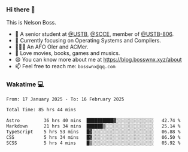 ### Hi there 👋

<!--
**bosswnx/bosswnx** is a ✨ _special_ ✨ repository because its `README.md` (this file) appears on your GitHub profile.

Here are some ideas to get you started:

- 🔭 I’m currently working on ...
- 🌱 I’m currently learning ...
- 👯 I’m looking to collaborate on ...
- 🤔 I’m looking for help with ...
- 💬 Ask me about ...
- 📫 How to reach me: ...
- 😄 Pronouns: ...
- ⚡ Fun fact: ...
-->

This is Nelson Boss.

- 🏫 A senior student at [@USTB](https://www.ustb.edu.cn/), [@SCCE](https://scce.ustb.edu.cn/), member of [@USTB-806](https://ustb-806.github.io/).
- 🌱 Currently focusing on Operating Systems and Compilers.
- 🧑🏻‍💻 An AFO OIer and ACMer.
- 🥰 Love movies, books, games and musics.
- 😄 You can know more about me at https://blog.bosswnx.xyz/about
- 📫 Feel free to reach me: `bosswnx@qq.com`

### Wakatime 💻

<!--START_SECTION:waka-->

```txt
From: 17 January 2025 - To: 16 February 2025

Total Time: 85 hrs 44 mins

Astro         36 hrs 40 mins  ██████████▓░░░░░░░░░░░░░░   42.74 %
Markdown      21 hrs 34 mins  ██████▒░░░░░░░░░░░░░░░░░░   25.14 %
TypeScript    5 hrs 53 mins   █▓░░░░░░░░░░░░░░░░░░░░░░░   06.88 %
CSS           5 hrs 34 mins   █▓░░░░░░░░░░░░░░░░░░░░░░░   06.50 %
SCSS          5 hrs 4 mins    █▒░░░░░░░░░░░░░░░░░░░░░░░   05.92 %
```

<!--END_SECTION:waka-->
